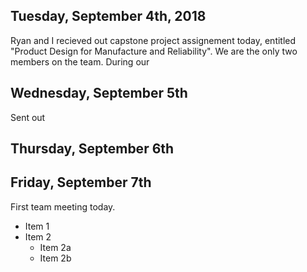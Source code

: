 ## Tuesday, September 4th, 2018
Ryan and I recieved out capstone project assignement today, entitled "Product Design for Manufacture and Reliability". We are the only two members on the team. During our 

## Wednesday, September 5th

Sent out

## Thursday, September 6th

## Friday, September 7th
First team meeting today.

* Item 1
* Item 2
  * Item 2a
  * Item 2b








